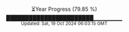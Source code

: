 <p align="center">
⏳Year Progress (79.85 %)<br>
███████████████████████▁▁▁▁▁▁▁ <br>
<sub>Updated: Sat, 19 Oct 2024 06:03:15 GMT</sub>
</p>

